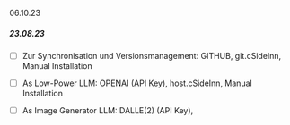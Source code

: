 
06.10.23
##### 23.08.23
- [ ] Zur Synchronisation und Versionsmanagement: GITHUB, git.cSideInn, Manual Installation
- [ ] As Low-Power LLM: OPENAI (API Key), host.cSideInn, Manual Installation
- [ ] As Image Generator LLM: DALLE(2) (API Key),  


